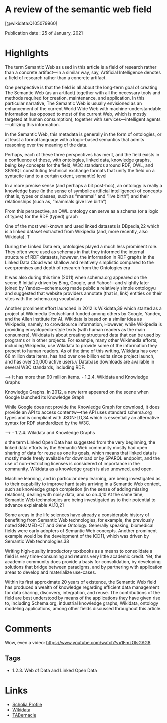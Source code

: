 
A review of the semantic web field
==================================
  
  [@wikidata:Q105079960]  
  
Publication date : 25 of January, 2021  

# Highlights
The term Semantic Web as used in this article
is a field of research rather than a concrete artifact—in
a similar way, say, Artificial Intelligence denotes a field
of research rather than a concrete artifact. 

One perspective is that the field is all
about the long-term goal of creating The
Semantic Web (as an artifact) together
with all the necessary tools and methods required for creation, maintenance, and
application. In this particular narrative,
The Semantic Web is usually envisioned
as an enhancement of the current World
Wide Web with machine-understandable information (as opposed to most of
the current Web, which is mostly targeted
at human consumption), together with
services—intelligent agents—utilizing this
information. 


In the Semantic
Web, this metadata is generally in the
form of ontologies, or at least a formal
language with a logic-based semantics
that admits reasoning over the meaning
of the data.

Perhaps, each of these three perspectives has merit, and the field exists in a
confluence of these, with ontologies,
linked data, knowledge graphs, being key
concepts for the field, W3C standards
around RDF, OWL, and SPARQL constituting technical exchange formats that
unify the field on a syntactic (and to a certain extent, semantic) level


In a
more precise sense (and perhaps a bit
post-hoc), an ontology is really a knowledge base (in the sense of symbolic artificial intelligence) of concepts (that is,
types or classes, such as “mammal” and
“live birth”) and their relationships
(such as, “mammals give live birth”)

From this perspective, an OWL ontology can serve as a schema (or a logic of
types) for the RDF (typed) graph

One of the most well-known and
used linked datasets is DBpedia,22
which is a linked dataset extracted
from Wikipedia (and, more recently,
also Wikidata). T

During the Linked Data era, ontologies played a much less prominent
role. They often were used as schemas
in that they informed the internal
structure of RDF datasets, however, the
information in RDF graphs in the
Linked Data Cloud was shallow and
relatively simplistic compared to the
overpromises and depth of research
from the Ontologies era

It was also during this time (2011)
when schema.org appeared on the
scene.6
 Initially driven by Bing, Google,
and Yahoo!—and slightly later joined
by Yandex—schema.org made public a
relatively simple ontologyu and suggested that website providers annotate
(that is, link) entities on their sites
with the schema.org vocabulary

Another prominent effort launched
in 2012 is Wikidata,39 which started as a project at Wikimedia Deutschland funded among others by Google, Yandex, and
the Allen Institute for AI. Wikidata is
based on a similar idea as Wikipedia,
namely, to crowdsource information,
However, while Wikipedia is providing
encyclopedia-style texts (with human
readers as the main consumers), Wikidata is about creating structured data
that can be used by programs or in other
projects. For example, many other Wikimedia efforts, including Wikipedia, use
Wikidata to provide some of the information they present to human readers.
As of the time of this writing, Wikidata
has over 66 million data items, has had
over one billion edits since project
launch, and has over 20,000 active users.v
Database downloads are available in several W3C standards, including RDF.

--> It has more than 90 million items.  - 1.2.4. Wikidata and Knowledge Graphs


Knowledge Graphs. In 2012, a new
term appeared on the scene when Google
launched its Knowledge Graph

While Google does not provide the
Knowledge Graph for download, it does
provide an API to access contentw—the
API uses standard schema.org types
and is compliant with JSON-LD,34 which
is essentially an alternative syntax for
RDF standardized by the W3C.

-->  - 1.2.4. Wikidata and Knowledge Graphs

s the term Linked Open
Data has suggested from the very beginning, the linked data efforts by the
Semantic Web community mostly had
open sharing of data for reuse as one
its goals, which means that linked data
is mostly made freely available for
download or by SPARQL endpoint, and
the use of non-restricting licenses is
considered of importance in the community. Wikidata as a knowledge
graph is also unowned, and open. 

Machine learning, and in particular
deep learning, are being investigated as
to their capability to improve hard tasks
arriving in a Semantic Web context, such
as knowledge graph completion (in the
sense of adding missing relations), dealing with noisy data, and so on.4,10 At the
same time, Semantic Web technologies
are being investigated as to their potential to advance explainable AI.10,21

Some areas in the life sciences have
already a considerable history of benefiting from Semantic Web technologies, for example, the previously noted
SNOMED-CT and Gene Ontology. Generally speaking, biomedical fields were
early adopters of Semantic Web concepts. Another prominent example
would be the development of the
ICD11, which was driven by Semantic
Web technologies.38


Writing
high-quality introductory textbooks as
a means to consolidate a field is very
time-consuming and returns very little
academic credit. Yet, the academic
community does provide a basis for
consolidation, by developing solutions
that bridge between paradigms, and by
partnering with application areas to
develop and materialize use-cases.

Within its first approximate 20 years
of existence, the Semantic Web field
has produced a wealth of knowledge
regarding efficient data management
for data sharing, discovery, integration, and reuse. The contributions of
the field are best understood by means
of the applications they have given rise
to, including Schema.org, industrial
knowledge graphs, Wikidata, ontology
modeling applications, among other
fields discussed throughout this article.



# Comments 

Wow, even a video: https://www.youtube.com/watch?v=1FmzOlsGAG8

## Tags
- 1.2.3. Web of Data and Linked Open Data

# Links
  
 * [Scholia Profile](https://scholia.toolforge.org/work/Q105079960)  
 * [Wikidata](https://www.wikidata.org/wiki/Q105079960)  
 * [TABernacle](https://tabernacle.toolforge.org/?#/tab/manual/Q105079960/P921%3BP4510)  
